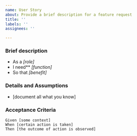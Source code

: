 ```yaml
---
name: User Story
about: Provide a brief description for a feature request
title: ''
labels: ''
assignees: ''

---
```


### Brief description
* As a _[role]_  
* I need** _[function]_
* So that _[benefit]_
 
 
 ### Details and Assumptions
 * [document all what you know]
 

 ### Acceptance Criteria  
   
 ```gherkin
 Given [some context]
 When [certain action is taken]
 Then [the outcome of action is observed]
 ```
